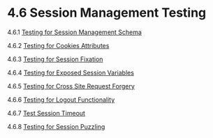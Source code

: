 # 4.6 Session Management Testing

4.6.1 [Testing for Session Management Schema](01-Testing_for_Session_Management_Schema.md)

4.6.2 [Testing for Cookies Attributes](02-Testing_for_Cookies_Attributes.md)

4.6.3 [Testing for Session Fixation](03-Testing_for_Session_Fixation.md)

4.6.4 [Testing for Exposed Session Variables](04-Testing_for_Exposed_Session_Variables.md)

4.6.5 [Testing for Cross Site Request Forgery](05-Testing_for_CSRF.md)

4.6.6 [Testing for Logout Functionality](06-Testing_for_Logout_Functionality.md)

4.6.7 [Test Session Timeout](07-Testing_Session_Timeout.md)

4.6.8 [Testing for Session Puzzling](08-Testing_for_Session_Puzzling.md)

